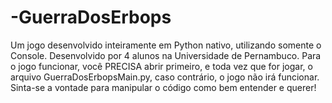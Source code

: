 # -GuerraDosErbops
Um jogo desenvolvido inteiramente em Python nativo, utilizando somente o Console. Desenvolvido por 4 alunos na Universidade de Pernambuco.
Para o jogo funcionar, você PRECISA abrir primeiro, e toda vez que for jogar, o arquivo GuerraDosErbopsMain.py, caso contrário, o jogo não irá funcionar.
Sinta-se a vontade para manipular o código como bem entender e querer!
